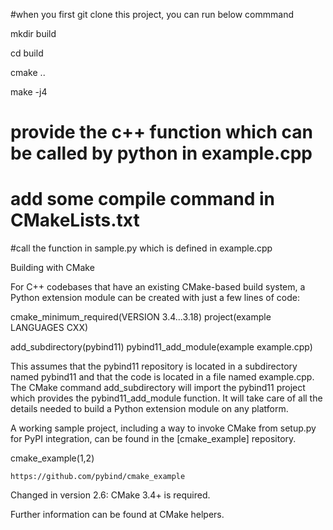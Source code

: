 #when you first git clone this project, you can run below commmand

mkdir build

cd build

cmake ..

make -j4

# provide the c++ function which can be called by python in example.cpp


# add some compile command in CMakeLists.txt

#call the function in sample.py which is defined in example.cpp


Building with CMake

For C++ codebases that have an existing CMake-based build system, a Python extension module can be created with just a few lines of code:

cmake_minimum_required(VERSION 3.4...3.18)
project(example LANGUAGES CXX)

add_subdirectory(pybind11)
pybind11_add_module(example example.cpp)

This assumes that the pybind11 repository is located in a subdirectory named pybind11 and that the code is located in a file named example.cpp. The CMake command add_subdirectory will import the pybind11 project which provides the pybind11_add_module function. It will take care of all the details needed to build a Python extension module on any platform.

A working sample project, including a way to invoke CMake from setup.py for PyPI integration, can be found in the [cmake_example] repository.

cmake_example(1,2)

    https://github.com/pybind/cmake_example

Changed in version 2.6: CMake 3.4+ is required.

Further information can be found at CMake helpers.
